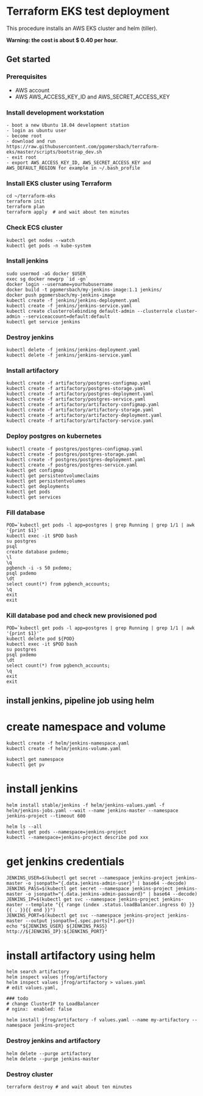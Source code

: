 # Terraform EKS test deployment
This procedure installs an AWS EKS cluster and helm (tiller).  

**Warning: the cost is about $ 0.40 per hour.**
## Get started
### Prerequisites
- AWS account  
- AWS AWS_ACCESS_KEY_ID and AWS_SECRET_ACCESS_KEY  
### Install development workstation
```
- boot a new Ubuntu 18.04 development station  
- login as ubuntu user  
- become root  
- download and run https://raw.githubusercontent.com/pgomersbach/terraform-eks/master/scripts/bootstrap_dev.sh  
- exit root  
- export AWS_ACCESS_KEY_ID, AWS_SECRET_ACCESS_KEY and AWS_DEFAULT_REGION for example in ~/.bash_profile  
```
### Install EKS cluster using Terraform
```
cd ~/terraform-eks
terraform init
terraform plan
terraform apply  # and wait about ten minutes
```
### Check ECS cluster
```
kubectl get nodes --watch
kubectl get pods -n kube-system
```
### Install jenkins
```
sudo usermod -aG docker $USER
exec sg docker newgrp `id -gn`
docker login --username=yourhubusername
docker build -t pgomersbach/my-jenkins-image:1.1 jenkins/
docker push pgomersbach/my-jenkins-image
kubectl create -f jenkins/jenkins-deployment.yaml
kubectl create -f jenkins/jenkins-service.yaml
kubectl create clusterrolebinding default-admin --clusterrole cluster-admin --serviceaccount=default:default
kubectl get service jenkins
```
### Destroy jenkins
```
kubectl delete -f jenkins/jenkins-deployment.yaml
kubectl delete -f jenkins/jenkins-service.yaml
```
### Install artifactory
```
kubectl create -f artifactory/postgres-configmap.yaml
kubectl create -f artifactory/postgres-storage.yaml
kubectl create -f artifactory/postgres-deployment.yaml
kubectl create -f artifactory/postgres-service.yaml
kubectl create -f artifactory/artifactory-configmap.yaml
kubectl create -f artifactory/artifactory-storage.yaml
kubectl create -f artifactory/artifactory-deployment.yaml
kubectl create -f artifactory/artifactory-service.yaml
```
### Deploy postgres on kubernetes
```
kubectl create -f postgres/postgres-configmap.yaml
kubectl create -f postgres/postgres-storage.yaml
kubectl create -f postgres/postgres-deployment.yaml
kubectl create -f postgres/postgres-service.yaml
kubectl get configmap
kubectl get persistentvolumeclaims
kubectl get persistentvolumes
kubectl get deployments
kubectl get pods
kubectl get services
```
### Fill database
```
POD=`kubectl get pods -l app=postgres | grep Running | grep 1/1 | awk '{print $1}'`
kubectl exec -it $POD bash
su postgres
psql
create database pxdemo;
\l
\q
pgbench -i -s 50 pxdemo;
psql pxdemo
\dt
select count(*) from pgbench_accounts;
\q
exit
exit
```
### Kill database pod and check new provisioned pod
```
POD=`kubectl get pods -l app=postgres | grep Running | grep 1/1 | awk '{print $1}'`
kubectl delete pod ${POD}
kubectl exec -it $POD bash
su postgres
psql pxdemo
\dt
select count(*) from pgbench_accounts;
\q
exit
exit
```
## install jenkins, pipeline job using helm
# create namespace and volume
```
kubectl create -f helm/jenkins-namespace.yaml
kubectl create -f helm/jenkins-volume.yaml

kubectl get namespace
kubectl get pv
```
# install jenkins
```
helm install stable/jenkins -f helm/jenkins-values.yaml -f helm/jenkins-jobs.yaml --wait --name jenkins-master --namespace jenkins-project --timeout 600

helm ls --all
kubectl get pods --namespace=jenkins-project
kubectl --namespace=jenkins-project describe pod xxx
```
# get jenkins credentials
```
JENKINS_USER=$(kubectl get secret --namespace jenkins-project jenkins-master -o jsonpath="{.data.jenkins-admin-user}" | base64 --decode)
JENKINS_PASS=$(kubectl get secret --namespace jenkins-project jenkins-master -o jsonpath="{.data.jenkins-admin-password}" | base64 --decode)
JENKINS_IP=$(kubectl get svc --namespace jenkins-project jenkins-master --template "{{ range (index .status.loadBalancer.ingress 0) }}{{ . }}{{ end }}")
JENKINS_PORT=$(kubectl get svc --namespace jenkins-project jenkins-master --output jsonpath={.spec.ports[*].port})
echo "${JENKINS_USER} ${JENKINS_PASS} http://${JENKINS_IP}:${JENKINS_PORT}"
```
# install artifactory using helm
```
helm search artifactory
helm inspect values jfrog/artifactory
helm inspect values jfrog/artifactory > values.yaml
# edit values.yaml, 

### todo
# change ClusterIP to LoadBalancer
# nginx:  enabled: false

helm install jfrog/artifactory -f values.yaml --name my-artifactory --namespace jenkins-project
```
### Destroy jenkins and artifactory
```
helm delete --purge artifactory
helm delete --purge jenkins-master
```
### Destroy cluster
```
terraform destroy # and wait about ten minutes
```
